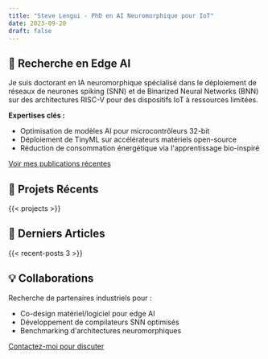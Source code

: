 ```yaml
---
title: "Steve Lengui - PhD en AI Neuromorphique pour IoT"
date: 2023-09-20
draft: false
---
```


## 🧠 Recherche en Edge AI

Je suis doctorant en IA neuromorphique spécialisé dans le déploiement de réseaux de neurones spiking (SNN) et de Binarized Neural Networks (BNN) sur des architectures RISC-V pour des dispositifs IoT à ressources limitées.

**Expertises clés :**
- Optimisation de modèles AI pour microcontrôleurs 32-bit
- Déploiement de TinyML sur accélérateurs matériels open-source
- Réduction de consommation énergétique via l'apprentissage bio-inspiré

[Voir mes publications récentes](#publications)

## 🔧 Projets Récents

{{< projects >}}

## 📝 Derniers Articles

{{< recent-posts 3 >}}

## 💡 Collaborations
Recherche de partenaires industriels pour :
- Co-design matériel/logiciel pour edge AI
- Développement de compilateurs SNN optimisés
- Benchmarking d'architectures neuromorphiques

[Contactez-moi pour discuter](mailto:steve.lengui@gmail.com)
